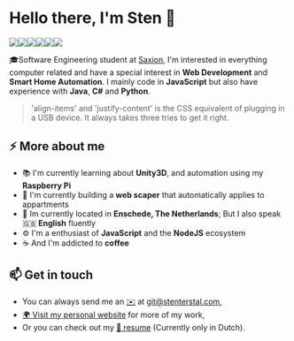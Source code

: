 # Hello there, I'm Sten 👋

<img src="https://img.shields.io/badge/node.js%20-%2343853D.svg?&style=for-the-badge&logo=node.js&logoColor=white"/><img src="https://img.shields.io/badge/javascript%20-%23323330.svg?&style=for-the-badge&logo=javascript&logoColor=%23F7DF1E"/><img src="https://img.shields.io/badge/react%20-%2320232a.svg?&style=for-the-badge&logo=react&logoColor=%2361DAFB"/><img src="https://img.shields.io/badge/react_native%20-%2320232a.svg?&style=for-the-badge&logo=react&logoColor=%2361DAFB"/><img src="https://img.shields.io/badge/java-%23ED8B00.svg?&style=for-the-badge&logo=java&logoColor=white"/><img src="https://img.shields.io/badge/git%20-%23F05033.svg?&style=for-the-badge&logo=git&logoColor=white"/>

🎓Software Engineering student at [Saxion](https://www.saxion.edu/), I'm interested in everything computer related and have a special interest in **Web Development** and **Smart Home Automation**. I mainly code in **JavaScript** but also have experience with **Java**, **C#** and **Python**.

> 'align-items' and 'justify-content' is the CSS equivalent of plugging in a USB device.
> It always takes three tries to get it right.

## ⚡ More about me
- 📚 I'm currently learning about **Unity3D**, and automation using my **Raspberry Pi**
- 🚧 I'm currently building a **web scaper** that automatically applies to appartments
- 🏡 Im currently located in **Enschede, The Netherlands**; But I also speak 🇬🇧 **English** fluently
- ⚙️ I'm a enthusiast of **JavaScript** and the **NodeJS** ecosystem
- ☕ And I'm addicted to **coffee**

## 📫 Get in touch
- You can always send me an [✉️](mailto:git@stenterstal.com) at [git@stenterstal.com](mailto:git@stenterstal.com),
- [🌍 Visit my personal website](http://stenterstal.com) for more of my work,
- Or you can check out my [📄 resume](https://github.com/stenterstal/stenterstal/raw/main/CurriculumVitae.pdf) (Currently only in Dutch).
